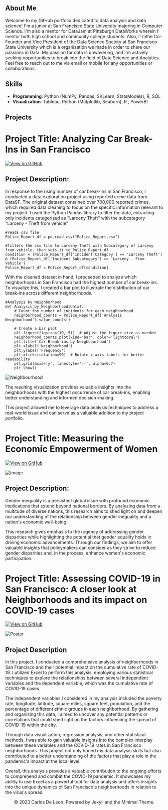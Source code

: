 ## About Me

Welcome to my GitHub portfolio dedicated to data analysis and data science! I'm a junior at San Francisco State University majoring in Computer Science. I'm also a mentor for DataJam at Pittsburgh DataWorks wherein I mentor both high school and community college students. Also, I' mthe Co-Founder and Vice President of the Data Science Society at San Francisco State University which is a organization we made in order to share our passions in Data. My passion for data is unwavering, and I'm actively seeking opportunities to break into the field of Data Science and Analytics. Feel free to reach out to me via email or mobile for any opportunities or collaborations.

## Skills
- **Programming**: Python (NumPy, Pandas, SKLearn, StatsModels), R, SQL
- **Visualization**: Tableau, Python (Matplotlib, Seaborn), R , PowerBI

## Projects

# Project Title: Analyzing Car Break-Ins in San Francisco
[![View on GitHub](https://img.shields.io/badge/GitHub-View_on_GitHub-blue?logo=GitHub)](https://github.com/cmeddata/SFO-Car-BreakIn/blob/main/SFO_BreakIn.ipynb)

## Project Description:
In response to the rising number of car break-ins in San Francisco, I conducted a data exploration project using reported crime data from DataSF. The original dataset contained over 700,000 reported crimes, which required data cleaning to focus on the specific information relevant to my project. I used the Python Pandas library to filter the data, extracting only incidents categorized as "Larceny Theft" with the subcategory "Larceny - Theft from vehicle"
  
```break
#reads csv file
Police_Report_df = pd.read_csv("Police_Report.csv")

#filters the csv file to Larceny Theft with Subcategory of Larceny from vehicle. then sets it to Police_Report_df
condition = (Police_Report_df['Incident Category'] == 'Larceny Theft') & (Police_Report_df['Incident Subcategory'] == 'Larceny - From Vehicle')
Police_Report_df = Police_Report_df[condition]
```

With the cleaned dataset in hand, I proceeded to analyze which neighborhoods in San Francisco had the highest number of car break-ins. To visualize this, I created a bar plot to illustrate the distribution of car break-ins across different neighborhoods.


```break
#Analysis by Neighborhood
def Analysis_by_Neighborhood(data):
    # Count the number of incidents for each neighborhood
    neighborhood_counts = Police_Report_df['Analysis Neighborhood'].value_counts()

    # Create a bar plot
    plt.figure(figsize=(10, 5))  # Adjust the figure size as needed
    neighborhood_counts.plot(kind='bar', color='lightcoral')
    plt.title('Car Break-ins by Neighbourhood')
    plt.xlabel('Neighborhood')
    plt.ylabel('Frequency')
    plt.xticks(rotation=90)  # Rotate x-axis labels for better readability
    plt.grid(axis='y', linestyle='--', alpha=0.7)
    plt.show()
```

 ![Neighbourhood](https://github.com/cmeddata/cmeddata.github.io/assets/124543750/2b34a2f0-846d-42be-bf8a-e1fd25908f86)

The resulting visualization provides valuable insights into the neighborhoods with the highest occurrence of car break-ins, enabling better understanding and informed decision-making.

This project allowed me to leverage data analysis techniques to address a real-world issue and can serve as a valuable addition to my project portfolio.


# Project Title: Measuring the Economic Empowerment of Women
[![View on GitHub](https://img.shields.io/badge/GitHub-View_on_GitHub-blue?logo=GitHub)](https://github.com/cmeddata/MeasuringEconomicEmpowermentOfWomen/blob/main/MockDataJam2.ipynb)

![image](https://github.com/cmeddata/cmeddata.github.io/assets/124543750/8a25bfcd-97a7-4668-873f-5f4af012812a)

## Project Description:
Gender inequality is a persistent global issue with profound economic implications that extend beyond national borders. By analyzing data from a multitude of diverse nations, this research aims to shed light on and deepen our understanding of the relationship between gender inequality and a nation's economic well-being.

This research gives emphasis to the urgency of addressing gender disparities while highlighting the potential that gender equality holds in driving economic advancements. Through our findings, we aim to offer valuable insights that policymakers can consider as they strive to reduce gender disparities and, in the process, enhance women's economic participation.






# Project Title: Assessing COVID-19 in San Francisco: A closer look at Neighborhoods and its impact on COVID-19 cases 
[![View on GitHub](https://img.shields.io/badge/GitHub-View_on_GitHub-blue?logo=GitHub)](https://github.com/cmeddata/sf-covid19-neighborhood-analysis)

![Poster](https://github.com/cmeddata/cmeddata.github.io/assets/124543750/b8999ef0-0ec0-49f1-9749-d37902712b0b)


## Project Description
In this project, I conducted a comprehensive analysis of neighborhoods in San Francisco and their potential impact on the cumulative rate of COVID-19. I utilized Excel to perform this analysis, employing various statistical techniques to explore the relationships between several independent variables and the dependent variable, which was the cumulative rate of COVID-19 cases.

The independent variables I considered in my analysis included the poverty rate, longitude, latitude, square miles, square feet, population, and the percentage of different ethnic groups in each neighborhood. By gathering and organizing this data, I aimed to uncover any potential patterns or correlations that could shed light on the factors influencing the spread of COVID-19 within the city.

Through data visualization, regression analysis, and other statistical methods, I was able to gain valuable insights into the complex interplay between these variables and the COVID-19 rates in San Francisco neighborhoods. This project not only honed my data analysis skills but also contributed to a better understanding of the factors that play a role in the pandemic's impact at the local level.

Overall, this analysis provides a valuable contribution to the ongoing efforts to comprehend and combat the COVID-19 pandemic. It showcases my ability to use Excel as a powerful tool for data analysis and offers insights into the unique dynamics of San Francisco's neighborhoods in relation to the virus's spread.




<center>© 2023 Carlos De Leon. Powered by Jekyll and the Minimal Theme.</center>


